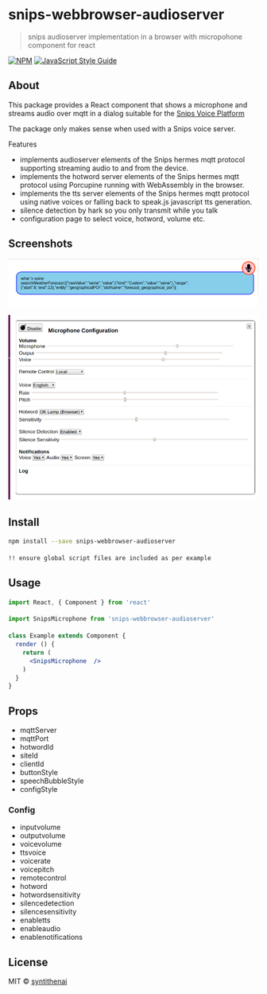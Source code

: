 # snips-webbrowser-audioserver

> snips audioserver implementation in a browser with micropohone component for react

[![NPM](https://img.shields.io/npm/v/snips-webbrowser-audioserver.svg)](https://www.npmjs.com/package/snips-webbrowser-audioserver) [![JavaScript Style Guide](https://img.shields.io/badge/code_style-standard-brightgreen.svg)](https://standardjs.com)

## About

This package provides a React component that shows a microphone and streams audio over mqtt in a dialog suitable for the [Snips Voice Platform](https://snips.ai)

The package only makes sense when used with a Snips voice server.

Features
- implements audioserver elements of the Snips hermes mqtt protocol supporting streaming audio to and from the device.
- implements the hotword server elements of the Snips hermes mqtt protocol using Porcupine running with WebAssembly in the browser.
- implements the tts  server elements of the Snips hermes mqtt protocol  using native voices or falling back to speak.js javascript tts generation.
- silence detection by hark so you only transmit while you talk
- configuration page to select voice, hotword, volume etc.

## Screenshots


![microphone ](snips-webbrowser-audioserver/snips-webbrowser-audioserver-microphone.png  "microphone ")

![microphone configuration](./snips-webbrowser-audioserver/snipsmicrophone_configuration.png  "microphone configuration")



## Install

```bash
npm install --save snips-webbrowser-audioserver

!! ensure global script files are included as per example

```



## Usage

```jsx
import React, { Component } from 'react'

import SnipsMicrophone from 'snips-webbrowser-audioserver'

class Example extends Component {
  render () {
    return (
      <SnipsMicrophone  />
    )
  }
}
```


## Props


- mqttServer
- mqttPort
- hotwordId
- siteId
- clientId
- buttonStyle
- speechBubbleStyle
- configStyle




### Config

- inputvolume
- outputvolume
- voicevolume
- ttsvoice
- voicerate
- voicepitch
- remotecontrol
- hotword
- hotwordsensitivity
- silencedetection
- silencesensitivity
- enabletts
- enableaudio
- enablenotifications


## License

MIT © [syntithenai](https://github.com/syntithenai)
